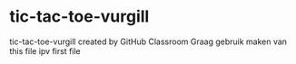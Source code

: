 # tic-tac-toe-vurgill
tic-tac-toe-vurgill created by GitHub Classroom
Graag gebruik maken van this file ipv first file
